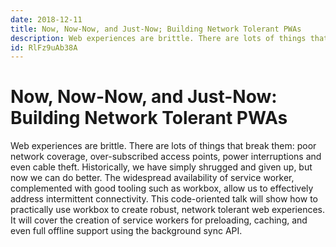```yaml
---
date: 2018-12-11
title: Now, Now-Now, and Just-Now; Building Network Tolerant PWAs
description: Web experiences are brittle. There are lots of things that break them; poor network coverage, over-subscribed access points, power interruptions and even cable theft. Historically, we have simply shrugged and given up, but now we can do better. The widespread availability of service worker, complemented with good tooling such as workbox, allow us to effectively address intermittent connectivity. This code-oriented talk will show how to practically use workbox to create robust, network tolerant web experiences. It will cover the creation of service workers for preloading, caching, and even full offline support using the background sync API.
id: RlFz9uAb38A
---
```


# Now, Now-Now, and Just-Now: Building Network Tolerant PWAs

Web experiences are brittle. There are lots of things that break them: poor network coverage, over-subscribed access points, power interruptions and even cable theft. Historically, we have simply shrugged and given up, but now we can do better. The widespread availability of service worker, complemented with good tooling such as workbox, allow us to effectively address intermittent connectivity. This code-oriented talk will show how to practically use workbox to create robust, network tolerant web experiences. It will cover the creation of service workers for preloading, caching, and even full offline support using the background sync API.